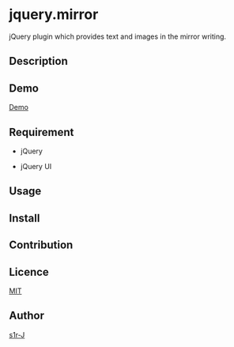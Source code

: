 # jquery.mirror

jQuery plugin which provides text and images in the mirror writing.

## Description

## Demo

[Demo](https://s1r-j.github.io/jquery.mirror/)

## Requirement

- jQuery

- jQuery UI

## Usage

## Install

## Contribution

## Licence

[MIT](https://opensource.org/licenses/mit-license.php)

## Author

[s1r-J](https://github.com/s1r-J)